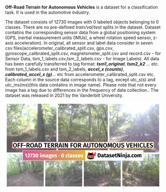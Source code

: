 **Off-Road Terrain for Autonomous Vehicles** is a dataset for a classification task. It is used in the automotive industry. 

The dataset consists of 12730 images with 0 labeled objects belonging to 0 classes. There are no pre-defined <i>train/val/test</i> splits in the dataset. Dataset contatins the corresponding sensor data from a global positioning system (GPS, inertial measurement units (IMUs), a wheel rotation speed sensor, z-axis acceleration). In original, all sensor and label data consider in seven csv files(accelerometer_calibrated_split.csv, gps.csv, gyroscope_calibrated_split.csv, magnetometer_split.csv and record.csv - for Sensor Data, tsm_1_labels.csv,tsm_2_labels.csv - for Image Labels). All data has been carefully transferred to tag format: ***tsm1_original***, ***tsm2_k2*** ... etc. from tsm_1_labels.csv and tsm_2_labels, ***accel_x (counts)***, ***calibrated_accel_x (g)***... etc from accelerometer_calibrated_split.csv etc. Each column in the source data corresponds to a tag, except utc_s(s) and utc_ms(ms)(this data contatins in image name). Please note that not every image has a tag due to differences in the frequency of data collection.. The dataset was released in 2021 by the Vanderbilt University.

<img src="https://github.com/dataset-ninja/off-road-terrain-for-autonomous-vehicles/raw/main/visualizations/poster.png">
